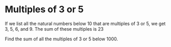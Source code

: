 # Multiples of 3 or 5

If we list all the natural numbers below 10 that are multiples of 3 or 5, we get 3, 5, 6, and 9. The sum of these multiples is 23

Find the sum of all the multiples of 3 or 5 below 1000.
